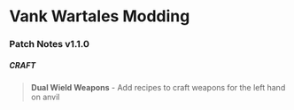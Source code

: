 # Vank Wartales Modding

### Patch Notes v1.1.0

##### CRAFT
> **Dual Wield Weapons** - Add recipes to craft weapons for the left hand on anvil
